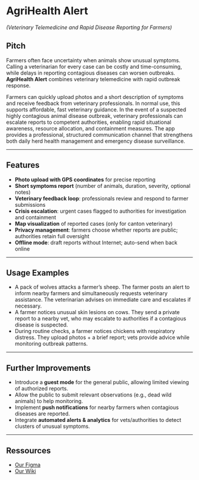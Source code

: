 # AgriHealth Alert
*(Veterinary Telemedicine and Rapid Disease Reporting for Farmers)*

## Pitch
Farmers often face uncertainty when animals show unusual symptoms. Calling a veterinarian for every case can be costly and time-consuming, while delays in reporting contagious diseases can worsen outbreaks. **AgriHealth Alert** combines veterinary telemedicine with rapid outbreak response.

Farmers can quickly upload photos and a short description of symptoms and receive feedback from veterinary professionals. In normal use, this supports affordable, fast veterinary guidance. In the event of a suspected highly contagious animal disease outbreak, veterinary professionals can escalate reports to competent authorities, enabling rapid situational awareness, resource allocation, and containment measures. The app provides a professional, structured communication channel that strengthens both daily herd health management and emergency disease surveillance.

---

## Features
-  **Photo upload with GPS coordinates** for precise reporting  
-  **Short symptoms report** (number of animals, duration, severity, optional notes)  
-  **Veterinary feedback loop**: professionals review and respond to farmer submissions  
-  **Crisis escalation**: urgent cases flagged to authorities for investigation and containment  
-  **Map visualization** of reported cases (only for canton veterinary)  
-  **Privacy management**: farmers choose whether reports are public; authorities retain full oversight  
-  **Offline mode**: draft reports without Internet; auto-send when back online  

---

## Usage Examples
-  A pack of wolves attacks a farmer’s sheep. The farmer posts an alert to inform nearby farmers and simultaneously requests veterinary assistance. The veterinarian advises on immediate care and escalates if necessary.  
-  A farmer notices unusual skin lesions on cows. They send a private report to a nearby vet, who may escalate to authorities if a contagious disease is suspected.  
-  During routine checks, a farmer notices chickens with respiratory distress. They upload photos + a brief report; vets provide advice while monitoring outbreak patterns.  

---

## Further Improvements
-  Introduce a **guest mode** for the general public, allowing limited viewing of authorized reports.  
-  Allow the public to submit relevant observations (e.g., dead wild animals) to help monitoring.  
-  Implement **push notifications** for nearby farmers when contagious diseases are reported.  
-  Integrate **automated alerts & analytics** for vets/authorities to detect clusters of unusual symptoms.

---

## Ressources
- [Our Figma](https://www.figma.com/design/c57y3MH6zUHQA119zAUud8/AgriHealth-Premium?node-id=0-1&p=f&t=GHzDq8QCPL3GDJvy-0)
- [Our Wiki](https://github.com/swent-2025-team03/project-app/wiki)
